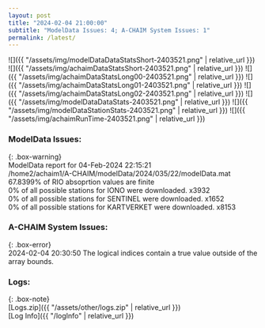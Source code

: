 ```yaml
---
layout: post
title: "2024-02-04 21:00:00"
subtitle: "ModelData Issues: 4; A-CHAIM System Issues: 1"
permalink: /latest/
---
```


![]({{ "/assets/img/modelDataDataStatsShort-2403521.png" | relative_url }})
![]({{ "/assets/img/achaimDataStatsShort-2403521.png" | relative_url }})
![]({{ "/assets/img/achaimDataStatsLong00-2403521.png" | relative_url }})
![]({{ "/assets/img/achaimDataStatsLong01-2403521.png" | relative_url }})
![]({{ "/assets/img/achaimDataStatsLong02-2403521.png" | relative_url }})
![]({{ "/assets/img/modelDataDataStats-2403521.png" | relative_url }})
![]({{ "/assets/img/modelDataStationStats-2403521.png" | relative_url }})
![]({{ "/assets/img/achaimRunTime-2403521.png" | relative_url }})


### ModelData Issues:  
  
{: .box-warning}  
 ModelData report for 04-Feb-2024 22:15:21   
 /home2/achaim1/A-CHAIM/modelData/2024/035/22/modelData.mat   
 67.8399% of RIO absoprtion values are finite   
 0% of all possible stations for IONO were downloaded. x3932   
 0% of all possible stations for SENTINEL were downloaded. x1652   
 0% of all possible stations for KARTVERKET were downloaded. x8153   
  
### A-CHAIM System Issues:  
  
{: .box-error}  
2024-02-04 20:30:50 The logical indices contain a true value outside of the array bounds.  

### Logs:  
  
{: .box-note}  
[Logs.zip]({{ "/assets/other/logs.zip" | relative_url }})  
[Log Info]({{ "/logInfo" | relative_url }})  

